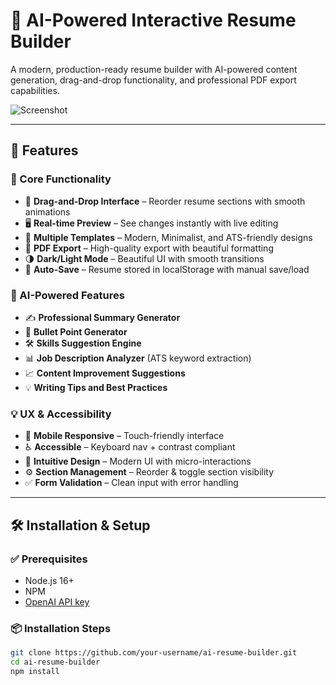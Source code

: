 # 💼 AI-Powered Interactive Resume Builder

A modern, production-ready resume builder with AI-powered content generation, drag-and-drop functionality, and professional PDF export capabilities.

![Screenshot](./screenshots/demo.png)

---

## 🚀 Features

### 🔧 Core Functionality
- 🧩 **Drag-and-Drop Interface** – Reorder resume sections with smooth animations  
- 🖥 **Real-time Preview** – See changes instantly with live editing  
- 🧾 **Multiple Templates** – Modern, Minimalist, and ATS-friendly designs  
- 📄 **PDF Export** – High-quality export with beautiful formatting  
- 🌗 **Dark/Light Mode** – Beautiful UI with smooth transitions  
- 💾 **Auto-Save** – Resume stored in localStorage with manual save/load  

### 🤖 AI-Powered Features
- ✍️ **Professional Summary Generator**  
- 🎯 **Bullet Point Generator**  
- 🛠 **Skills Suggestion Engine**  
- 📊 **Job Description Analyzer** (ATS keyword extraction)  
- 📈 **Content Improvement Suggestions**  
- 💡 **Writing Tips and Best Practices**  

### 💡 UX & Accessibility
- 📱 **Mobile Responsive** – Touch-friendly interface  
- ♿ **Accessible** – Keyboard nav + contrast compliant  
- 🎨 **Intuitive Design** – Modern UI with micro-interactions  
- ⚙️ **Section Management** – Reorder & toggle section visibility  
- ✅ **Form Validation** – Clean input with error handling  

---

## 🛠️ Installation & Setup

### ✅ Prerequisites
- Node.js 16+
- NPM
- [OpenAI API key](https://platform.openai.com/api-keys)

### 📦 Installation Steps

```bash
git clone https://github.com/your-username/ai-resume-builder.git
cd ai-resume-builder
npm install

 

